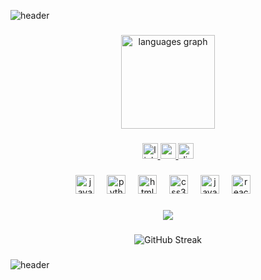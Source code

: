 ![header](https://capsule-render.vercel.app/api?color=0:ab00ff,100:8300c4&height=200&section=header&text=Welcome!&fontSize=90&animation=fadeIn&type=waving&align=center)

###

<div align="center">
  <img src="https://github-readme-stats.vercel.app/api/top-langs?username=LandonL26235&locale=en&hide_title=false&layout=compact&card_width=320&langs_count=5&theme=dark&hide_border=false" height="150" alt="languages graph"  />
</div>

###

<div align="center">
  <a href="https://www.linkedin.com/in/landon-lipe-447a73326/">
    <img src="https://img.shields.io/static/v1?message=LinkedIn&logo=linkedin&label=&color=0077B5&logoColor=white&labelColor=&style=for-the-badge" height="25" alt="linkedin logo"  />
  </a> 
  <a href="https://www.youtube.com/">
    <img src="https://img.shields.io/static/v1?message=Youtube&logo=youtube&label=&color=FF0000&logoColor=white&labelColor=&style=for-the-badge" height="25" alt="youtube logo"  />
  </a>
  <a href="https://discord.com/">  
    <img src="https://img.shields.io/static/v1?message=Discord&logo=discord&label=&color=7289da&logoColor=white&labelColor=&style=for-the-badge" height="25" alt="discord logo" />
  </a>
</div>

###

<div align="center">
  <img src="https://cdn.jsdelivr.net/gh/devicons/devicon/icons/java/java-original.svg" height="30" alt="java logo"  />
  <img width="12" />
  <img src="https://cdn.jsdelivr.net/gh/devicons/devicon/icons/python/python-original.svg" height="30" alt="python logo"  />
  <img width="12" />
  <img src="https://cdn.jsdelivr.net/gh/devicons/devicon/icons/html5/html5-original.svg" height="30" alt="html5 logo"  />
  <img width="12" />
  <img src="https://cdn.jsdelivr.net/gh/devicons/devicon/icons/css3/css3-original.svg" height="30" alt="css3 logo"  />
  <img width="12" />
  <img src="https://cdn.jsdelivr.net/gh/devicons/devicon/icons/javascript/javascript-original.svg" height="30" alt="javascript logo"  />
  <img width="12" />
  <img src="https://cdn.jsdelivr.net/gh/devicons/devicon/icons/react/react-original.svg" height="30" alt="react logo"  />
  <img width="12" />
</div>
  
###

<div align="center">
  <img src="https://visitor-badge.laobi.icu/badge?page_id=LandonL26235.LandonL26235&"  />
</div>

###

<div align="center">
  <img src="https://github-readme-streak-stats.herokuapp.com?user=LandonL26235&theme=dark&hide_border=true&fire=ab00ff&ring=ab00ff&currStreakNum=ab00ff&currStreakLabel=ab00ff&stroke=ab00ff" alt="GitHub Streak" />
</div>

###

![header](https://capsule-render.vercel.app/api?color=0:ab00ff,100:8300c4&height=200&section=footer&animation=fadeIn&type=waving&align=center&rotate=90)

###
